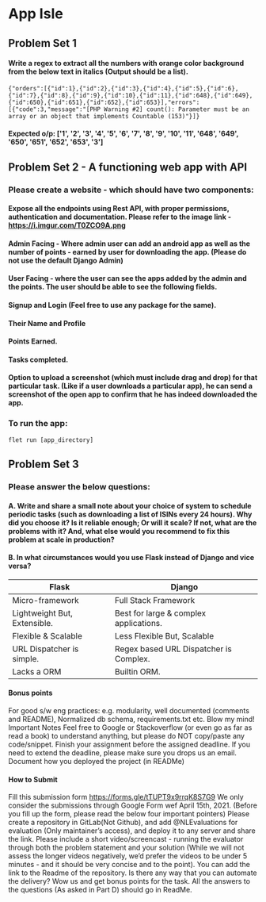 # App Isle
## Problem Set 1
#### Write a regex to extract all the numbers with orange color background from the below text in italics (Output should be a list).
 `{"orders":[{"id":1},{"id":2},{"id":3},{"id":4},{"id":5},{"id":6},{"id":7},{"id":8},{"id":9},{"id":10},{"id":11},{"id":648},{"id":649},{"id":650},{"id":651},{"id":652},{"id":653}],"errors":[{"code":3,"message":"[PHP Warning #2] count(): Parameter must be an array or an object that implements Countable (153)"}]}`
#### Expected o/p: ['1', '2', '3', '4', '5', '6', '7', '8', '9', '10', '11', '648', '649', '650', '651', '652', '653', '3']

## Problem Set 2 - A functioning web app with API
### Please create a website - which should have two components:

#### Expose all the endpoints using Rest API, with proper permissions, authentication and documentation. Please refer to the image link - https://i.imgur.com/T0ZCO9A.png
#### Admin Facing - Where admin user can add an android app as well as the number of points - earned by user for downloading the app. (Please do not use the default Django Admin)
#### User Facing - where the user can see the apps added by the admin and the points. The user should be able to see the following fields. 
#### Signup and Login (Feel free to use any package for the same). 
#### Their Name and Profile
#### Points Earned.
#### Tasks completed. 
#### Option to upload a screenshot (which must include drag and drop) for that particular task. (Like if a user downloads a particular app), he can send a screenshot of the open app to confirm that he has indeed downloaded the app. 

### To run the app:
`flet run [app_directory]`

## Problem Set 3
### Please answer the below questions:

#### A. Write and share a small note about your choice of system to schedule periodic tasks (such as downloading a list of ISINs every 24 hours). Why did you choose it? Is it reliable enough; Or will it scale? If not, what are the problems with it? And, what else would you recommend to fix this problem at scale in production?


#### B. In what circumstances would you use Flask instead of Django and vice versa? 
| Flask                                      | Django                                     |
| ------------------------------------------ | ------------------------------------------ | 
| Micro-framework                            | Full Stack Framework                       | 
| Lightweight But, Extensible.               | Best for large & complex applications.     | 
| Flexible & Scalable                        | Less Flexible But, Scalable                | 
| URL Dispatcher is simple.                  | Regex based URL Dispatcher is Complex.     | 
| Lacks a ORM                                | Builtin ORM.                               | 





#### Bonus points 
For good s/w eng practices: e.g. modularity, well documented (comments and README), Normalized db schema, requirements.txt etc. Blow my mind!
Important Notes
Feel free to Google or Stackoverflow (or even go as far as read a book) to understand anything, but please do NOT copy/paste any code/snippet.
Finish your assignment before the assigned deadline. If you need to extend the deadline, please make sure you drops us an email.
Document how you deployed the project (in READMe)


#### How to Submit

Fill this submission form https://forms.gle/tTUPT9x9rrqK8S7G9 We only consider the submissions through Google Form wef April 15th, 2021.  (Before you fill up the form, please read the below four important pointers)
Please create a repository in GitLab(Not Github), and add @NLEvaluations for evaluation (Only maintainer’s access), and deploy it to any server and share the link. 
Please include a short video/screencast - running the evaluator through both the problem statement and your solution (While we will not assess the longer videos negatively, we’d prefer the videos to be under 5 minutes - and it should be very concise and to the point). You can add the link to the Readme of the repository. 
Is there any way that you can automate the delivery? Wow us and get bonus points for the task. 
All the answers to the questions (As asked in Part D) should go in ReadMe. 


